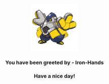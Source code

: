 <p align="center">
            <img src="https://raw.githubusercontent.com/PokeAPI/sprites/master/sprites/pokemon/992.png" width="150" height="150">
          </p>
          <h3 align="center">You have been greeted by - <b>Iron-Hands</b></h3>
          <h3 align="center">Have a nice day!</h3>
        